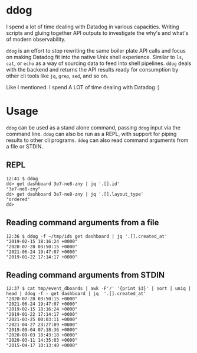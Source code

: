 # ddog

I spend a lot of time dealing with Datadog in various capacities.  Writing scripts and gluing
together API outputs to investigate the why's and what's of modern observability.

`ddog` is an effort to stop rewriting the same boiler plate API calls and focus on making Datadog fit
into the native Unix shell experience.  Similar to `ls`, `cat`, or `echo` as a way of sourcing
data to feed into shell pipelines.  `ddog` deals with the backend and returns the API results ready
for consumption by other cli tools like `jq`, `grep`, `sed`, and so on.

Like I mentioned.  I spend A LOT of time dealing with Datadog :)

# Usage

`ddog` can be used as a stand alone command, passing `ddog` input via the command line.  `ddog`
can also be run as a REPL, with support for piping results to other cli programs.  `ddog` can also
read command arguments from a file or STDIN.

## REPL
```
12:41 $ ddog
dd> get dashboard 3e7-ne8-zny | jq '.[].id'
"3e7-ne8-zny"
dd> get dashboard 3e7-ne8-zny | jq '.[].layout_type'
"ordered"
dd>
```

## Reading command arguments from a file
```
12:36 $ ddog -f ~/tmp/ids get dashboard | jq '.[].created_at'
"2019-02-15 18:16:24 +0000"
"2020-07-28 03:50:15 +0000"
"2021-06-24 19:47:07 +0000"
"2019-01-22 17:14:17 +0000"
```

## Reading command arguments from STDIN
```
12:37 $ cat tmp/event_dboards | awk -F'/' '{print $3}' | sort | uniq | head | ddog -f - get dashboard | jq  '.[].created_at'
"2020-07-28 03:50:15 +0000"
"2021-06-24 19:47:07 +0000"
"2019-02-15 18:16:24 +0000"
"2019-01-22 17:14:17 +0000"
"2021-03-25 00:03:11 +0000"
"2021-04-27 23:27:09 +0000"
"2019-09-04 07:18:36 +0000"
"2020-09-03 18:43:18 +0000"
"2020-03-11 14:35:03 +0000"
"2015-04-17 10:13:40 +0000"
```
